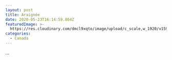 ```yaml
---
layout: post
title: Araignée
date: 2020-05-23T16:14:59.864Z
featuredImage: >-
  https://res.cloudinary.com/dmcl9xqto/image/upload/c_scale,w_1920/v1590250469/IMG_2106_bxdsn4.jpg
categories:
  - Canada
---
```

...
